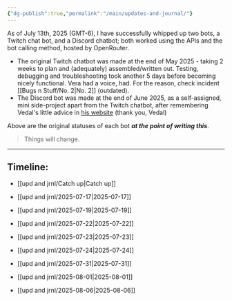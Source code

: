 ```yaml
---
{"dg-publish":true,"permalink":"/main/updates-and-journal/"}
---
```


As of July 13th, 2025 (GMT-6), I have successfully whipped up two bots, a Twitch chat bot, and a Discord chatbot; both worked using the APIs and the bot calling method, hosted by OpenRouter.

- The original Twitch chatbot was made at the end of May 2025 - taking 2 weeks to plan and (adequately) assembled/written out. Testing, debugging and troubleshooting took another 5 days before becoming nicely functional. Vera had a voice, had. For the reason, check incident [[Bugs n Stuff/No. 2\|No. 2]] (outdated).
- The Discord bot was made at the end of June 2025, as a self-assigned, mini side-project apart from the Twitch chatbot, after remembering Vedal's little advice in [his website](https://vedal.ai/advice/) (thank you, Vedal)

Above are the original statuses of each bot ***at the point of writing this***.

>Things will change.

---
## Timeline:
- [[upd and jrnl/Catch up\|Catch up]]
	
- [[upd and jrnl/2025-07-17\|2025-07-17]]
	
- [[upd and jrnl/2025-07-19\|2025-07-19]]
	
- [[upd and jrnl/2025-07-22\|2025-07-22]]
	
- [[upd and jrnl/2025-07-23\|2025-07-23]]
	
- [[upd and jrnl/2025-07-24\|2025-07-24]]
	
- [[upd and jrnl/2025-07-31\|2025-07-31]]
	
- [[upd and jrnl/2025-08-01\|2025-08-01]]
	
- [[upd and jrnl/2025-08-06\|2025-08-06]]